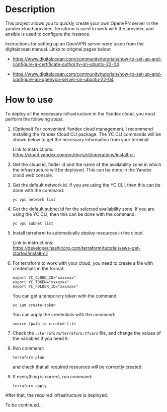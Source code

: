 # Description
This project allows you to quickly create your own OpenVPN server in the yandex cloud provider. Terraform is used to work with the provider, and ansible is used to configure the instance.

Instructions for setting up an OpenVPN server were taken from the digitalocean manual. Links to original pages below:

- https://www.digitalocean.com/community/tutorials/how-to-set-up-and-configure-a-certificate-authority-on-ubuntu-22-04

- https://www.digitalocean.com/community/tutorials/how-to-set-up-and-configure-an-openvpn-server-on-ubuntu-22-04


# How to use
To deploy all the necessary infrastructure in the Yandex cloud, you must perform the following steps:

1. (Optional) For convenient Yandex cloud management, I recommend installing the Yandex Cloud CLI package. The YC CLI commands will be shown below to get the necessary information from your terminal.
   
   Link to instructions: https://cloud.yandex.com/en/docs/cli/operations/install-cli

2. Get the cloud id, folder id and the name of the availability zone in which the infrastructure will be deployed. This can be done in the Yandex cloud web console.
   
3. Get the default network id. If you are using the YC CLI, then this can be done with the command:

   ```console
   yc vpc network list
   ```

4. Get the default subnet id for the selected availability zone. If you are using the YC CLI, then this can be done with the command:
   ```console
   yc vpc subnet list
   ```

5. Install terraform to automatically deploy resources in the cloud.
   
   Link to instructions: https://developer.hashicorp.com/terraform/tutorials/aws-get-started/install-cli

6. For terraform to work with your cloud, you need to create a file with credentials in the format:
   ```console
   export YC_CLOUD_ID="xxxxxxx"
   export YC_TOKEN="xxxxxxx"
   export YC_FOLDER_ID="xxxxxxx"
   ```
   You can get a temporary token with the command:
   ```console
   yc iam create-token
   ```
   You can apply the credentials with the command:
   ```console
   source /path-to-created-file
   ```

7. Check the `./terraform/terraform.tfvars` file, and change the values of the variables if you need it.
   
8. Run command:
   ```console
   terraform plan
   ```
   and check that all required resources will be correctly created.

9. If everything is correct, run command:
   ```console
   terraform apply
   ```

After that, the required infrastructure is deployed.

To be continued...